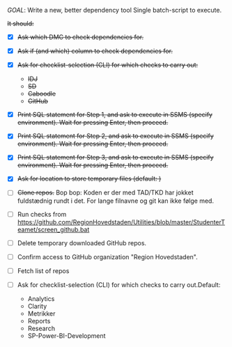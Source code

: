 *GOAL*: Write a new, better dependency tool Single batch-script to execute.

~~It should:~~
- [x] ~~Ask which DMC to check dependencies for.~~ 
- [x] ~~Ask if (and which) column to check dependencies for.~~  
- [x] ~~Ask for checklist-selection (CLI) for which checks to carry out:~~
  - ~~IDJ~~
  - ~~SD~~
  - ~~Caboodle~~
  - ~~GitHub~~

- [x] ~~Print SQL statement for Step 1, and ask to execute in SSMS (specify environment). Wait for pressing Enter, then proceed.~~
- [x] ~~Print SQL statement for Step 2, and ask to execute in SSMS (specify environment). Wait for pressing Enter, then proceed.~~
- [x] ~~Print SQL statement for Step 3, and ask to execute in SSMS (specify environment). Wait for pressing Enter, then proceed.~~ 
- [x] ~~Ask for location to store temporary files (default: <somewhere>)~~
- [ ] ~~Clone repos.~~ Bop bop: Koden er der med TAD/TKD har jokket fuldstædnig rundt i det. For lange filnavne og git kan ikke følge med.
- [ ] Run checks from https://github.com/RegionHovedstaden/Utilities/blob/master/StudenterTeamet/screen_github.bat
- [ ] Delete temporary downloaded GitHub repos.



- [ ] Confirm access to GitHub organization "Region Hovedstaden".
- [ ] Fetch list of repos
- [ ] Ask for checklist-selection (CLI) for which checks to carry out.Default:
  - Analytics
  - Clarity
  - Metrikker
  - Reports
  - Research
  - SP-Power-BI-Development